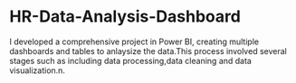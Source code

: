 # HR-Data-Analysis-Dashboard
I developed a comprehensive project in Power BI, creating multiple dashboards and tables to anlaysize the data.This process involved several stages such as including data processing,data cleaning and data visualization.n.
